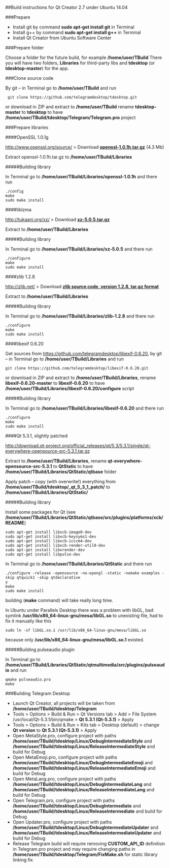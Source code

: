 ##Build instructions for Qt Creator 2.7 under Ubuntu 14.04

###Prepare

* Install git by command **sudo apt-get install git** in Terminal
* Install g++ by command **sudo apt-get install g++** in Terminal
* Install Qt Creator from Ubuntu Software Center

###Prepare folder

Choose a folder for the future build, for example **/home/user/TBuild** There you will have two folders, **Libraries** for third-party libs and **tdesktop** (or **tdesktop-master**) for the app.

###Clone source code

By git – in Terminal go to **/home/user/TBuild** and run

     git clone https://github.com/telegramdesktop/tdesktop.git

or download in ZIP and extract to **/home/user/TBuild** rename **tdesktop-master** to **tdesktop** to have **/home/user/TBuild/tdesktop/Telegram/Telegram.pro** project

###Prepare libraries

####OpenSSL 1.0.1g

http://www.openssl.org/source/ > Download [**openssl-1.0.1h.tar.gz**](http://www.openssl.org/source/openssl-1.0.1h.tar.gz) (4.3 Mb)

Extract openssl-1.0.1h.tar.gz to **/home/user/TBuild/Libraries**

#####Building library

In Terminal go to **/home/user/TBuild/Libraries/openssl-1.0.1h** and there run

    ./config
    make
    sudo make install

####liblzma

http://tukaani.org/xz/ > Download [**xz-5.0.5.tar.gz**](http://tukaani.org/xz/xz-5.0.5.tar.gz)

Extract to **/home/user/TBuild/Libraries**

#####Building library

In Terminal go to **/home/user/TBuild/Libraries/xz-5.0.5** and there run

    ./configure
    make
    sudo make install

####zlib 1.2.8

http://zlib.net/ > Download [**zlib source code, version 1.2.8, tar.gz format**](http://zlib.net/zlib-1.2.8.tar.gz)

Extract to **/home/user/TBuild/Libraries**

#####Building library

In Terminal go to **/home/user/TBuild/Libraries/zlib-1.2.8** and there run

    ./configure
    make
    sudo make install

####libexif 0.6.20

Get sources from https://github.com/telegramdesktop/libexif-0.6.20, by git – in Terminal go to **/home/user/TBuild/Libraries** and run

    git clone https://github.com/telegramdesktop/libexif-0.6.20.git

or download in ZIP and extract to **/home/user/TBuild/Libraries**, rename **libexif-0.6.20-master** to **libexif-0.6.20** to have **/home/user/TBuild/Libraries/libexif-0.6.20/configure** script

#####Building library

In Terminal go to **/home/user/TBuild/Libraries/libexif-0.6.20** and there run

    ./configure
    make
    sudo make install

####Qt 5.3.1, slightly patched

http://download.qt-project.org/official_releases/qt/5.3/5.3.1/single/qt-everywhere-opensource-src-5.3.1.tar.gz

Extract to **/home/user/TBuild/Libraries**, rename **qt-everywhere-opensource-src-5.3.1** to **QtStatic** to have **/home/user/TBuild/Libraries/QtStatic/qtbase** folder

Apply patch – copy (with overwrite!) everything from **/home/user/TBuild/tdesktop/\_qt\_5\_3\_1\_patch/** to **/home/user/TBuild/Libraries/QtStatic/**

#####Building library

Install some packages for Qt (see **/home/user/TBuild/Libraries/QtStatic/qtbase/src/plugins/platforms/xcb/README**)

    sudo apt-get install libxcb-image0-dev
    sudo apt-get install libxcb-keysyms1-dev
    sudo apt-get install libxcb-icccm4-dev
    sudo apt-get install libxcb-render-util0-dev
    sudo apt-get install libxrender-dev
    sudo apt-get install libpulse-dev

In Terminal go to **/home/user/TBuild/Libraries/QtStatic** and there run

    ./configure -release -opensource -no-opengl -static -nomake examples -skip qtquick1 -skip qtdeclarative
    y
    make
    sudo make install

building (**make** command) will take really long time.

In Ubuntu under Parallels Desktop there was a problem with libGL, bad symlink **/usr/lib/x86_64-linux-gnu/mesa/libGL.so** to unexisting file, had to fix it manually like this

    sudo ln -sf libGL.so.1 /usr/lib/x86_64-linux-gnu/mesa/libGL.so
    
because only **/usr/lib/x86_64-linux-gnu/mesa/libGL.so.1** existed.

#####Building pulseaudio plugin

In Terminal go to **/home/user/TBuild/Libraries/QtStatic/qtmultimedia/src/plugins/pulseaudio** and run

    qmake pulseaudio.pro
    make

###Building Telegram Desktop

* Launch Qt Creator, all projects will be taken from **/home/user/TBuild/tdesktop/Telegram**
* Tools > Options > Build & Run > Qt Versions tab > Add > File System /usr/local/Qt-5.3.1/bin/qmake > **Qt 5.3.1 (Qt-5.3.1)** > Apply
* Tools > Options > Build & Run > Kits tab > Desktop (default) > change **Qt version** to **Qt 5.3.1 (Qt-5.3.1)** > Apply
* Open MetaStyle.pro, configure project with paths **/home/user/TBuild/tdesktop/Linux/DebugIntermediateStyle** and **/home/user/TBuild/tdesktop/Linux/ReleaseIntermediateStyle** and build for Debug
* Open MetaEmoji.pro, configure project with paths **/home/user/TBuild/tdesktop/Linux/DebugIntermediateEmoji** and **/home/user/TBuild/tdesktop/Linux/ReleaseIntermediateEmoji** and build for Debug
* Open MetaLang.pro, configure project with paths **/home/user/TBuild/tdesktop/Linux/DebugIntermediateLang** and **/home/user/TBuild/tdesktop/Linux/ReleaseIntermediateLang** and build for Debug
* Open Telegram.pro, configure project with paths **/home/user/TBuild/tdesktop/Linux/DebugIntermediate** and **/home/user/TBuild/tdesktop/Linux/ReleaseIntermediate** and build for Debug
* Open Updater.pro, configure project with paths **/home/user/TBuild/tdesktop/Linux/DebugIntermediateUpdater** and **/home/user/TBuild/tdesktop/Linux/ReleaseIntermediateUpdater** and build for Debug
* Release Telegram build will require removing **CUSTOM_API_ID** definition in Telegram.pro project and may require changing paths in **/home/user/TBuild/tdesktop/Telegram/FixMake.sh** for static library linking fix
